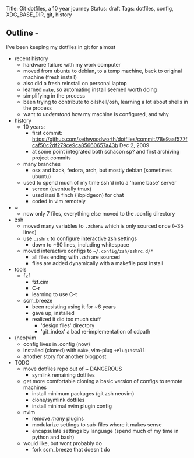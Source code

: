Title: Git dotfiles, a 10 year journey
Status: draft
Tags: dotfiles, config, XDG_BASE_DIR, git, history

## Outline -
I've been keeping my dotfiles in git for almost 

- recent history
  - hardware failure with my work computer
  - moved from ubuntu to debian, to a temp machine, back to original machine (fresh install)
  - also did a fresh reinstall on personal laptop
  - learned `make`, so automating install seemed worth doing
  - simplifying in the process
  - been trying to contribute to oilshell/osh, learning a lot about shells in the process
  - want to _understand_ how my machine is configured, and why
- history
  - 10 years:
    - first commit: https://github.com/sethwoodworth/dotfiles/commit/78e9aaf577fcaf50c2df279ce9ca85660657a43b Dec 2, 2009
    - at some point integrated both schacon sp? and first archiving project commits
  - many branches
    - osx and back, fedora, arch, but mostly debian (sometimes ubuntu)
  - used to spend much of my time ssh'd into a 'home base' server
    - screen (eventually tmux)
    - used irssi & finch (libpidgeon) for chat
    - coded in vim remotely
- ~
  - now only 7 files, everything else moved to the .config directory
- zsh
  - moved many variables to `.zshenv` which is only sourced once (~35 lines)
  - use `.zshrc` to configure interactive zsh settings
    - down to ~60 lines, including whitespace
  - moved interactive configs to `~/.config/zsh/zshrc.d/*`
    - all files ending with .zsh are sourced
    - files are added dynamically with a makefile post install
- tools
  - fzf
    - fzf.cim
    - C-r
    - learning to use C-t
  - scm_breeze
    - been resisting using it for ~6 years
    - gave up, installed
    - realized it did too much stuff
      - 'design files' directory
      - 'git_index' a bad re-implementation of cdpath
- (neo)vim
  - config lives in .config (now)
  - installed (cloned) with `make`, vim-plug `+PlugInstall`
  - another story for another blogpost
- TODO
  - move dotfiles repo out of ~ DANGEROUS
    - symlink remaining dotfiles
  - get more comfortable cloning a basic version of configs to remote machines
    - install minimum packages (git zsh neovim)
    - clone/symlink dotfiles
    - install minimal nvim plugin config
  - nvim
    - remove _many_ plugins
    - modularize settings to sub-files where it makes sense
    - encapsulate settings by language (spend much of my time in python and bash)
  - would like, but wont probably do
    - fork scm_breeze that doesn't do 

